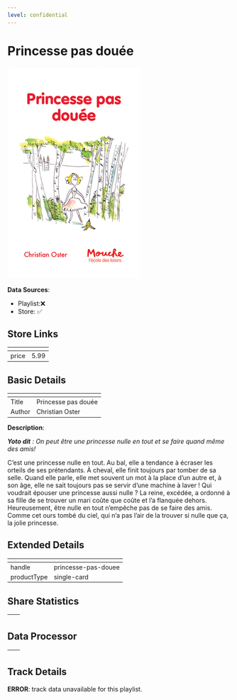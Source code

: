 ```yaml
---
level: confidential
---
```

# Princesse pas douée

![card_[5nvNd].png](../../img/cards/card_[5nvNd].png)

**Data Sources**: 

- Playlist:❌
- Store: ✅


## Store Links

| <!-- --> | <!-- --> |
| - | - |
| price | 5.99 |


## Basic Details

| <!-- --> | <!-- --> |
| - | - |
| Title | Princesse pas douée |
| Author | Christian Oster |

**Description**:

_**Yoto dit** : On peut être une princesse nulle en tout et se faire quand même des amis!_

C’est une princesse nulle en tout. Au bal, elle a tendance à écraser les orteils de ses prétendants. À cheval, elle finit toujours par tomber de sa selle. Quand elle parle, elle met souvent un mot à la place d’un autre et, à son âge, elle ne sait toujours pas se servir d’une machine à laver ! Qui voudrait épouser une princesse aussi nulle ? La reine, excédée, a ordonné à sa fille de se trouver un mari coûte que coûte et l’a flanquée dehors. Heureusement, être nulle en tout n’empêche pas de se faire des amis. Comme cet ours tombé du ciel, qui n’a pas l’air de la trouver si nulle que ça, la jolie princesse.


## Extended Details

| <!-- --> | <!-- --> |
| - | - |
| handle | princesse-pas-douee |
| productType | single-card |


## Share Statistics

| <!-- --> | <!-- --> |
| - | - |


## Data Processor

| <!-- --> | <!-- --> |
| - | - |


## Track Details

**ERROR**: track data unavailable for this playlist.
